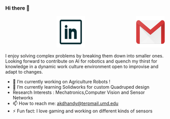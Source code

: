 ### Hi there 👋



<p align="center">
  <a href="mailto:akdhandy@terpmail.umd.edu">
  <img src="https://github.com/akdhandy/akdhandy/blob/main/iconfinder_logo_brand_brands_logos_gmail_2993691.png", style="border:0px;margin:0px;float:right" height = "100" width="90"/>
  </a>


  <a href="https://www.linkedin.com/in/arunkumar1998/">
  <img src="https://github.com/akdhandy/akdhandy/blob/main/iconfinder_SocialMedia_LinkedIn-Outline_2959747.png" style=”float:right” height = "100" width="90" />
  </a>
</p>

I enjoy solving complex problems by breaking them down into smaller ones. Looking forward to contribute on AI for robotics and quench my thirst for knowledge in a dynamic work culture environment open to improvise and adapt to changes.

- 🔭 I’m currently working on Agriculture Robots !
- 🌱 I’m currently learning Solidworks for custom Quadruped design
- Research Interests : Mechatronics,Computer Vision and Sensor Networks
- 📫 How to reach me: akdhandy@terpmail.umd.edu
- ⚡ Fun fact: I love gaming and working on different kinds of sensors

